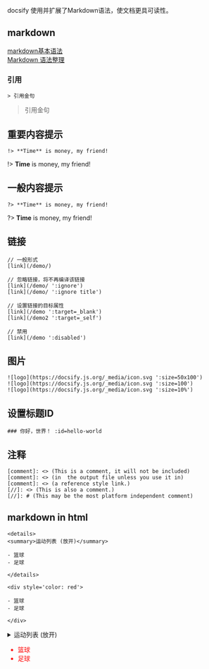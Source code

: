 docsify 使用并扩展了Markdown语法，使文档更具可读性。<br>

## markdown
[markdown基本语法](https://www.jianshu.com/p/191d1e21f7ed)<br>
[Markdown 语法整理](https://www.jianshu.com/p/b03a8d7b1719)<br>

### 引用

```
> 引用金句
```

> 引用金句

## 重要内容提示

```
!> **Time** is money, my friend!
```

!> **Time** is money, my friend!

## 一般内容提示

```
?> **Time** is money, my friend!
```

?> **Time** is money, my friend!

## 链接

```
// 一般形式
[link](/demo/)

// 忽略链接，将不再编译该链接
[link](/demo/ ':ignore')
[link](/demo/ ':ignore title')

// 设置链接的目标属性
[link](/demo ':target=_blank')
[link](/demo2 ':target=_self')

// 禁用
[link](/demo ':disabled')

```

## 图片

```
![logo](https://docsify.js.org/_media/icon.svg ':size=50x100')
![logo](https://docsify.js.org/_media/icon.svg ':size=100')
![logo](https://docsify.js.org/_media/icon.svg ':size=10%')
```

## 设置标题ID

```
### 你好，世界！ :id=hello-world
```

## 注释

~~~~
[comment]: <> (This is a comment, it will not be included)
[comment]: <> (in  the output file unless you use it in)
[comment]: <> (a reference style link.)
[//]: <> (This is also a comment.)
[//]: # (This may be the most platform independent comment)
~~~~


## markdown in html

```
<details>
<summary>运动列表 (放开)</summary>

- 篮球
- 足球

</details>

<div style='color: red'>

- 篮球
- 足球

</div>

```

<details>
<summary>运动列表 (放开)</summary>

- 篮球
- 足球

</details>

<div style='color: red'>

- 篮球
- 足球

</div>
